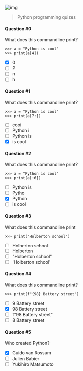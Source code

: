![img](https://assets.imaginablefutures.com/media/images/ALX_Logo.max-200x150.png)

> Python programming quizes

#### Question #0

What does this commandline print?

```
>>> a = "Python is cool"
>>> print(a[4])
```

- [x] 0
- [ ] P
- [ ] n
- [ ] h

#### Question #1

What does this commandline print?

```
>>> a = "Python is cool"
>>> print(a[7:])
```

- [ ] cool
- [ ] Python i
- [ ] Python is
- [x] is cool

#### Question #2

What does this commandline print?

```
>>> a = "Python is cool"
>>> print(a[:6])
```

- [ ] Python is
- [ ] Pytho
- [x] Python
- [ ] is cool

#### Question #3

What does this commandline print

```
>>> print("Holberton school")
```

- [ ] Holberton school
- [ ] Holberton
- [ ] "Holberton school"
- [ ] 'Holberton school'

#### Question #4

What does this commandline print?

```
>>> print(f"{98} Battery street")
```

- [ ] 9 Battery street
- [x] 98 Battery street
- [ ] f"98 Battery street"
- [ ] 8 Battery street

#### Question #5

Who created Python?

- [x] Guido van Rossum
- [ ] Julien Babier
- [ ] Yukihiro Matsumoto
